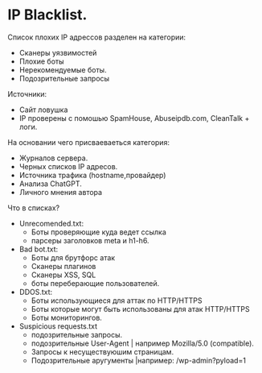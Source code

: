 # IP Blacklist.
Список плохих IP адрессов разделен на категории:
- Сканеры уязвимостей
- Плохие боты
- Нерекомендуемые боты.
- Подозрительные запросы

Источники:
- Сайт ловушка
- IP проверены с помошью SpamHouse, Abuseipdb.com, CleanTalk + логи.

На основании чего присваеваеться категория:
- Журналов сервера.
- Черных списков IP адресов.
- Источника трафика (hostname,провайдер)
- Анализа ChatGPT.
- Личного мнения автора

Что в списках?
- Unrecomended.txt: 
    - Боты проверяющие куда ведет ссылка
    - парсеры заголовков meta и h1-h6.
- Bad bot.txt:
    - Боты для брутфорс атак
    - Сканеры плагинов
    - Сканеры XSS, SQL
    - боты переберающие пользователей.
- DDOS.txt:
    - Боты использующиеся для аттак по HTTP/HTTPS
    - Боты которые могут быть использованы для атак HTTP/HTTPS
    - Боты мониторингов.
- Suspicious requests.txt
    - подозрительные запросы.
    - подозрительные User-Agent | например Mozilla/5.0 (compatible).
    - Запросы к несуществуюшим страницам.
    - Подозрительные аругументы |например: /wp-admin?pyload=1
